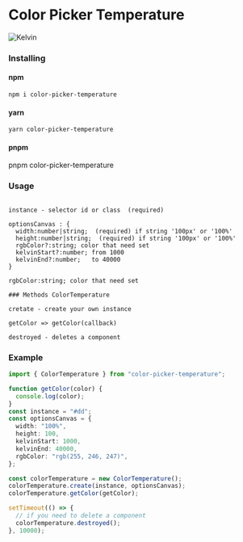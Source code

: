 # Color Picker Temperature

![Kelvin](https://user-images.githubusercontent.com/65889370/215314129-451ecb11-b9b4-4f89-a991-bfa5eca30ac0.png "Орк")

### Installing

#### npm

```
npm i color-picker-temperature
```

#### yarn

```
yarn color-picker-temperature
```

#### pnpm

pnpm color-picker-temperature

### Usage

```

instance - selector id or class  (required)

optionsCanvas : {
  width:number|string;  (required) if string '100px' or '100%'
  height:number|string;  (required) if string '100px' or '100%'
  rgbColor?:string; color that need set
  kelvinStart?:number; from 1000
  kelvinEnd?:number;   to 40000
}

rgbColor:string; color that need set

### Methods ColorTemperature

cretate - create your own instance

getColor => getColor(callback)

destroyed - deletes a component
```

### Example

```ts
import { ColorTemperature } from "color-picker-temperature";

function getColor(color) {
  console.log(color);
}
const instance = "#dd";
const optionsCanvas = {
  width: "100%",
  height: 100,
  kelvinStart: 1000,
  kelvinEnd: 40000,
  rgbColor: "rgb(255, 246, 247)",
};

const colorTemperature = new ColorTemperature();
colorTemperature.create(instance, optionsCanvas);
colorTemperature.getColor(getColor);

setTimeout(() => {
  // if you need to delete a component
  colorTemperature.destroyed();
}, 10000);
```

